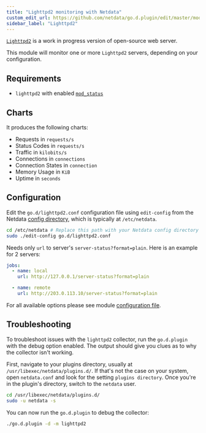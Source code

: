 ```yaml
---
title: "Lighttpd2 monitoring with Netdata"
custom_edit_url: https://github.com/netdata/go.d.plugin/edit/master/modules/lighttpd2/README.md
sidebar_label: "Lighttpd2"
---
```




[`Lighttpd2`](https://redmine.lighttpd.net/projects/lighttpd2) is a work in progress version of open-source web server.

This module will monitor one or more `Lighttpd2` servers, depending on your configuration.

## Requirements

- `lighttpd2` with enabled [`mod_status`](https://doc.lighttpd.net/lighttpd2/mod_status.html)

## Charts

It produces the following charts:

- Requests in `requests/s`
- Status Codes in `requests/s`
- Traffic in `kilobits/s`
- Connections in `connections`
- Connection States in  `connection`
- Memory Usage in `KiB`
- Uptime in `seconds`

## Configuration

Edit the `go.d/lighttpd2.conf` configuration file using `edit-config` from the
Netdata [config directory](/docs/configure/nodes), which is typically at `/etc/netdata`.

```bash
cd /etc/netdata # Replace this path with your Netdata config directory
sudo ./edit-config go.d/lighttpd2.conf
```

Needs only `url` to server's `server-status?format=plain`. Here is an example for 2 servers:

```yaml
jobs:
  - name: local
    url: http://127.0.0.1/server-status?format=plain

  - name: remote
    url: http://203.0.113.10/server-status?format=plain
```

For all available options please see
module [configuration file](https://github.com/netdata/go.d.plugin/blob/master/config/go.d/lighttpd2.conf).

## Troubleshooting

To troubleshoot issues with the `lighttpd2` collector, run the `go.d.plugin` with the debug option enabled. The output
should give you clues as to why the collector isn't working.

First, navigate to your plugins directory, usually at `/usr/libexec/netdata/plugins.d/`. If that's not the case on your
system, open `netdata.conf` and look for the setting `plugins directory`. Once you're in the plugin's directory, switch
to the `netdata` user.

```bash
cd /usr/libexec/netdata/plugins.d/
sudo -u netdata -s
```

You can now run the `go.d.plugin` to debug the collector:

```bash
./go.d.plugin -d -m lighttpd2
```
